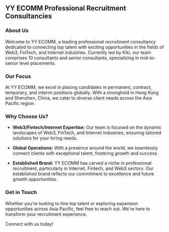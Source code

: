 ## YY ECOMM Professional Recruitment Consultancies

### About Us

Welcome to YY ECOMM, a leading professional recruitment consultancy dedicated to connecting top talent with exciting opportunities in the fields of Web3, FinTech, and Internet industries. Currently led by Kiki, our team comprises 10 consultants and senior consultants, specializing in mid-to-senior level placements.

### Our Focus

At YY ECOMM, we excel in placing candidates in permanent, contract, temporary, and interim positions globally. With a stronghold in Hong Kong and Shenzhen, China, we cater to diverse client needs across the Asia Pacific region.

### Why Choose Us?

- **Web3/Fintech/Internet Expertise:** Our team is focused on the dynamic landscapes of Web3, FinTech, and Internet industries, ensuring tailored solutions for your hiring needs.

- **Global Operations:** With a presence around the world, we seamlessly connect clients with exceptional talent, fostering growth and success.

- **Established Brand:** YY ECOMM has carved a niche in professional recruitment, particularly in Internet, Fintech, and Web3 sectors. Our established brand reflects our commitment to excellence and future growth opportunities.

### Get in Touch

Whether you're looking to hire top talent or exploring expansion opportunities across Asia Pacific, feel free to reach out. We're here to transform your recruitment experience.

Connect with us today!

